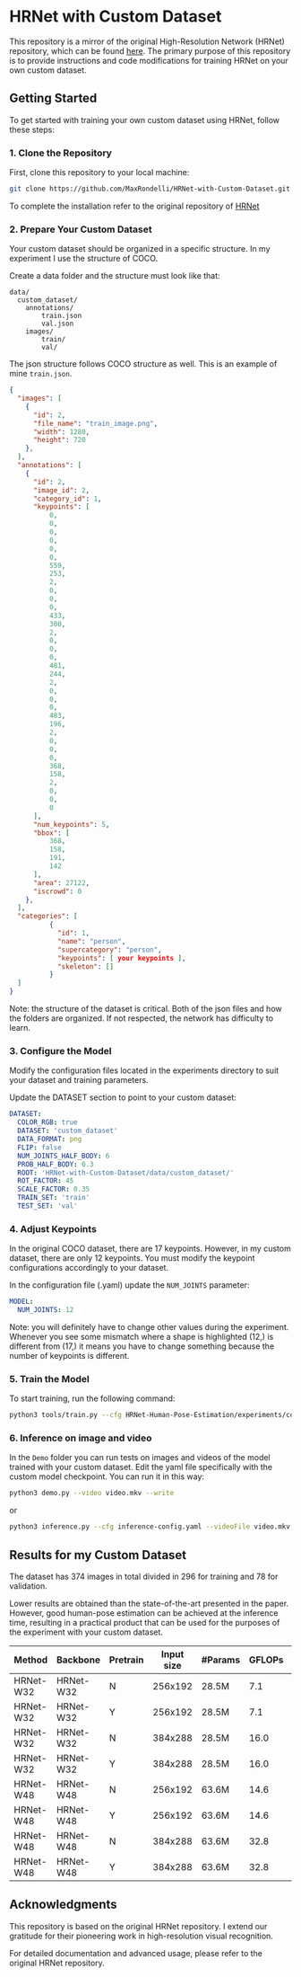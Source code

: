# HRNet with Custom Dataset

This repository is a mirror of the original High-Resolution Network (HRNet) repository, which can be found [here](https://github.com/leoxiaobin/deep-high-resolution-net.pytorch). The primary purpose of this repository is to provide instructions and code modifications for training HRNet on your own custom dataset.

## Getting Started

To get started with training your own custom dataset using HRNet, follow these steps:

### 1. Clone the Repository

First, clone this repository to your local machine:

```bash
git clone https://github.com/MaxRondelli/HRNet-with-Custom-Dataset.git
```
To complete the installation refer to the original repository of [HRNet](https://github.com/leoxiaobin/deep-high-resolution-net.pytorch)

### 2. Prepare Your Custom Dataset
Your custom dataset should be organized in a specific structure. In my experiment I use the structure of COCO. 

Create a data folder and the structure must look like that: 
```
data/
  custom_dataset/
    annotations/
        train.json
        val.json
    images/
        train/
        val/
```
The json structure follows COCO structure as well. This is an example of mine `train.json`.
```json
{
  "images": [
    {
      "id": 2,
      "file_name": "train_image.png",
      "width": 1280,
      "height": 720
    }, 
  ],
  "annotations": [
    {
      "id": 2,
      "image_id": 2,
      "category_id": 1,
      "keypoints": [
          0,
          0,
          0,
          0,
          0,
          0,
          559,
          253,
          2,
          0,
          0,
          0,
          433,
          300,
          2,
          0,
          0,
          0,
          481,
          244,
          2,
          0,
          0,
          0,
          483,
          196,
          2,
          0,
          0,
          0,
          368,
          158,
          2,
          0,
          0,
          0
      ],
      "num_keypoints": 5,
      "bbox": [
          368,
          158,
          191,
          142
      ],
      "area": 27122,
      "iscrowd": 0
    },
  ],
  "categories": [
          {
            "id": 1,
            "name": "person",
            "supercategory": "person",
            "keypoints": [ your keypoints ],
            "skeleton": []
          }
  ]
}
```
Note: the structure of the dataset is critical. Both of the json files and how the folders are organized. If not respected, the network has difficulty to learn.

### 3. Configure the Model
Modify the configuration files located in the experiments directory to suit your dataset and training parameters. 

Update the DATASET section to point to your custom dataset:

```yaml
DATASET:
  COLOR_RGB: true
  DATASET: 'custom_dataset'
  DATA_FORMAT: png
  FLIP: false
  NUM_JOINTS_HALF_BODY: 6
  PROB_HALF_BODY: 0.3
  ROOT: 'HRNet-with-Custom-Dataset/data/custom_dataset/'
  ROT_FACTOR: 45
  SCALE_FACTOR: 0.35
  TRAIN_SET: 'train'
  TEST_SET: 'val'
```
### 4. Adjust Keypoints
In the original COCO dataset, there are 17 keypoints. However, in my custom dataset, there are only 12 keypoints. You must modify the keypoint configurations accordingly to your dataset.

In the configuration file (.yaml) update the `NUM_JOINTS` parameter:
```yaml
MODEL:
  NUM_JOINTS: 12
```
Note: you will definitely have to change other values during the experiment. Whenever you see some mismatch where a shape is highlighted (12,) is different from (17,) it means you have to change something because the number of keypoints is different.

### 5. Train the Model
To start training, run the following command:
```bash
python3 tools/train.py --cfg HRNet-Human-Pose-Estimation/experiments/coco/hrnet/w48_384x288_adam_lr1e-3.yaml
```

### 6. Inference on image and video
In the `Demo` folder you can run tests on images and videos of the model trained with your custom dataset. Edit the yaml file specifically with the custom model checkpoint.
You can run it in this way: 

```bash
python3 demo.py --video video.mkv --write
```
or
```bash
python3 inference.py --cfg inference-config.yaml --videoFile video.mkv --writeBoxFrames --outputDir /output TEST.MODEL_FILE tools/output/custom_dataset/pose_hrnet/w48_384x288_adam_lr1e-3/model_best.pth
```
## Results for my Custom Dataset
The dataset has 374 images in total divided in 296 for training and 78 for validation.  

Lower results are obtained than the state-of-the-art presented in the paper. However, good human-pose estimation can be achieved at the inference time, resulting in a practical product that can be used for the purposes of the experiment with your custom dataset.

| Method     | Backbone  | Pretrain | Input size | #Params | GFLOPs | AP    | AP<sup>50</sup> | AP<sup>75</sup> | AP<sup>M</sup> | AP<sup>L</sup> | AR    |
|------------|-----------|----------|------------|---------|--------|-------|-----------------|-----------------|----------------|----------------|-------|
| HRNet-W32  | HRNet-W32 | N        | 256x192  | 28.5M   | 7.1    | 0.384 | 0.761           | 0.321           | 0.103          | 0.398          | 0.473 |
| HRNet-W32  | HRNet-W32 | Y        | 256x192  | 28.5M   | 7.1    | 0.394 | 0.792           | 0.274           | 0.129          | 0.405          | 0.528 |
| HRNet-W32  | HRNet-W32 | N        | 384x288  | 28.5M   | 16.0   | 0.384 | 0.795           | 0.278           | 0.129          | 0.397          | 0.492 |
| HRNet-W32  | HRNet-W32 | Y        | 384x288  | 28.5M   | 16.0   | 0.396 | 0.826           | 0.338           | 0.203          | 0.406          | 0.509 |
| HRNet-W48  | HRNet-W48 | N        | 256x192  | 63.6M   | 14.6   | 0.501 | 0.863           | 0.452           | 0.252          | 0.515          | 0.560 |
| HRNet-W48  | HRNet-W48 | Y        | 256x192  | 63.6M   | 14.6   | 0.426 | 0.804           | 0.367           | 0.129          | 0.440          | 0.544 |
| HRNet-W48  | HRNet-W48 | N        | 384x288  | 63.6M   | 32.8   | 0.526 | 0.831           | 0.537           | 0.077          | 0.548          | 0.581 |
| HRNet-W48  | HRNet-W48 | Y        | 384x288  | 63.6M   | 32.8   | **0.568** | **0.950** | **0.579** | **0.253** | **0.584** | **0.665** |

## Acknowledgments
This repository is based on the original HRNet repository. I extend our gratitude for their pioneering work in high-resolution visual recognition.

For detailed documentation and advanced usage, please refer to the original HRNet repository.

